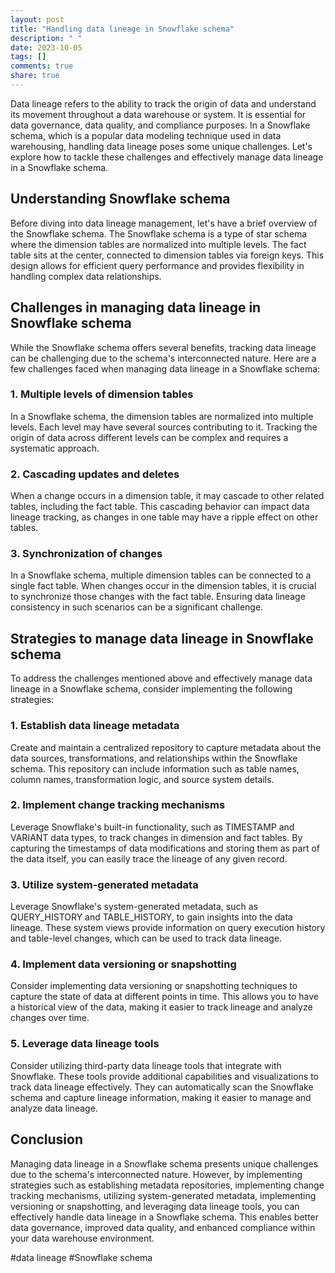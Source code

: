 ```yaml
---
layout: post
title: "Handling data lineage in Snowflake schema"
description: " "
date: 2023-10-05
tags: []
comments: true
share: true
---
```


Data lineage refers to the ability to track the origin of data and understand its movement throughout a data warehouse or system. It is essential for data governance, data quality, and compliance purposes. In a Snowflake schema, which is a popular data modeling technique used in data warehousing, handling data lineage poses some unique challenges. Let's explore how to tackle these challenges and effectively manage data lineage in a Snowflake schema.

## Understanding Snowflake schema

Before diving into data lineage management, let's have a brief overview of the Snowflake schema. The Snowflake schema is a type of star schema where the dimension tables are normalized into multiple levels. The fact table sits at the center, connected to dimension tables via foreign keys. This design allows for efficient query performance and provides flexibility in handling complex data relationships.

## Challenges in managing data lineage in Snowflake schema

While the Snowflake schema offers several benefits, tracking data lineage can be challenging due to the schema's interconnected nature. Here are a few challenges faced when managing data lineage in a Snowflake schema:

### 1. Multiple levels of dimension tables

In a Snowflake schema, the dimension tables are normalized into multiple levels. Each level may have several sources contributing to it. Tracking the origin of data across different levels can be complex and requires a systematic approach.

### 2. Cascading updates and deletes

When a change occurs in a dimension table, it may cascade to other related tables, including the fact table. This cascading behavior can impact data lineage tracking, as changes in one table may have a ripple effect on other tables.

### 3. Synchronization of changes

In a Snowflake schema, multiple dimension tables can be connected to a single fact table. When changes occur in the dimension tables, it is crucial to synchronize those changes with the fact table. Ensuring data lineage consistency in such scenarios can be a significant challenge.

## Strategies to manage data lineage in Snowflake schema

To address the challenges mentioned above and effectively manage data lineage in a Snowflake schema, consider implementing the following strategies:

### 1. Establish data lineage metadata

Create and maintain a centralized repository to capture metadata about the data sources, transformations, and relationships within the Snowflake schema. This repository can include information such as table names, column names, transformation logic, and source system details.

### 2. Implement change tracking mechanisms

Leverage Snowflake's built-in functionality, such as TIMESTAMP and VARIANT data types, to track changes in dimension and fact tables. By capturing the timestamps of data modifications and storing them as part of the data itself, you can easily trace the lineage of any given record.

### 3. Utilize system-generated metadata

Leverage Snowflake's system-generated metadata, such as QUERY_HISTORY and TABLE_HISTORY, to gain insights into the data lineage. These system views provide information on query execution history and table-level changes, which can be used to track data lineage.

### 4. Implement data versioning or snapshotting

Consider implementing data versioning or snapshotting techniques to capture the state of data at different points in time. This allows you to have a historical view of the data, making it easier to track lineage and analyze changes over time.

### 5. Leverage data lineage tools

Consider utilizing third-party data lineage tools that integrate with Snowflake. These tools provide additional capabilities and visualizations to track data lineage effectively. They can automatically scan the Snowflake schema and capture lineage information, making it easier to manage and analyze data lineage.

## Conclusion

Managing data lineage in a Snowflake schema presents unique challenges due to the schema's interconnected nature. However, by implementing strategies such as establishing metadata repositories, implementing change tracking mechanisms, utilizing system-generated metadata, implementing versioning or snapshotting, and leveraging data lineage tools, you can effectively handle data lineage in a Snowflake schema. This enables better data governance, improved data quality, and enhanced compliance within your data warehouse environment.

\#data lineage #Snowflake schema